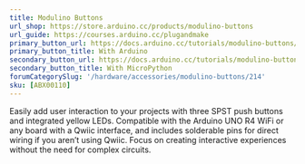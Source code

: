 ```yaml
---
title: Modulino Buttons
url_shop: https://store.arduino.cc/products/modulino-buttons
url_guide: https://courses.arduino.cc/plugandmake
primary_button_url: https://docs.arduino.cc/tutorials/modulino-buttons/how-buttons-ardu/
primary_button_title: With Arduino
secondary_button_url: https://docs.arduino.cc/tutorials/modulino-buttons/how-buttons-mp/
secondary_button_title: With MicroPython
forumCategorySlug: '/hardware/accessories/modulino-buttons/214'
sku: [ABX00110]
---
```


Easily add user interaction to your projects with three SPST push buttons and integrated yellow LEDs. Compatible with the Arduino UNO R4 WiFi or any board with a Qwiic interface, and includes solderable pins for direct wiring if you aren’t using Qwiic. Focus on creating interactive experiences without the need for complex circuits.
